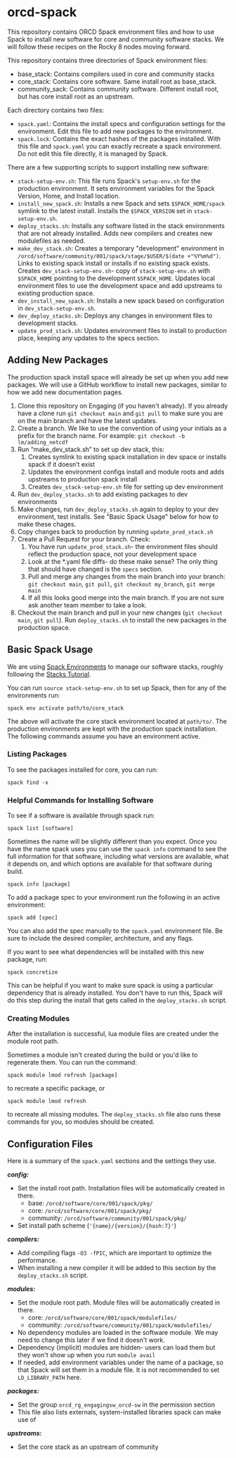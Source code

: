 
# orcd-spack
This repository contains ORCD Spack environment files and how to use Spack to install new software for core and community software stacks. We will follow these recipes on the Rocky 8 nodes moving forward.

This repository contains three directories of Spack environment files:
- base_stack: Contains compilers used in core and community stacks
- core_stack: Contains core software. Same install root as base_stack.
- community_sack: Contains community software. Different install root, but has core install root as an upstream.

Each directory contains two files:
- `spack.yaml`: Contains the install specs and configuration settings for the environment. Edit this file to add new packages to the environment.
- `spack.lock`: Contains the exact hashes of the packages installed. With this file and `spack.yaml` you can exactly recreate a spack environment. Do not edit this file directly, it is managed by Spack.

There are a few supporting scripts to support installing new software:
- `stack-setup-env.sh`: This file runs Spack's `setup-env.sh` for the production environment. It sets environment variables for the Spack Version, Home, and Install location.
- `install_new_spack.sh`: Installs a new Spack and sets `$SPACK_HOME/spack` symlink to the latest install. Installs the `$SPACK_VERSION` set in `stack-setup-env.sh`.
- `deploy_stacks.sh`: Installs any software listed in the stack environments that are not already installed. Adds new compilers and creates new modulefiles as needed.
- `make_dev_stack.sh`: Creates a temporary "development" environment in `/orcd/software/community/001/spack/stage/$USER/$(date +"%Y%m%d")`. Links to existing spack install or installs if no existing spack exists. Creates `dev_stack-setup-env.sh`- copy of `stack-setup-env.sh` with `$SPACK_HOME` pointing to the development `$SPACK_HOME`. Updates local environment files to use the development space and add upstreams to existing production space.
- `dev_install_new_spack.sh`: Installs a new spack based on configuration in `dev_stack-setup-env.sh`.
- `dev_deploy_stacks.sh`: Deploys any changes in environment files to development stacks.
- `update_prod_stack.sh`: Updates environment files to install to production place, keeping any updates to the specs section.

## Adding New Packages

The production spack install space will already be set up when you add new packages. We will use a GitHub workflow to install new packages, similar to how we add new documentation pages.

1. Clone this repository on Engaging (if you haven't already). If you already have a clone run `git checkout main` and `git pull` to make sure you are on the main branch and have the latest updates.
1. Create a branch. We like to use the convention of using your initials as a prefix for the branch name. For example: `git checkout -b lm/adding_netcdf`
2. Run “make_dev_stack.sh” to set up dev stack, this:
    1. Creates symlink to existing spack installation in dev space or installs spack if it doesn’t exist
    3. Updates the environment configs install and module roots and adds upstreams to production spack install
    4. Creates `dev_stack-setup-env.sh` file for setting up dev environment
3. Run `dev_deploy_stacks.sh` to add existing packages to dev environments
4. Make changes, run `dev_deploy_stacks.sh` again to deploy to your dev environment, test installs. See "Basic Spack Usage" below for how to make these chages.
5. Copy changes back to production by running `update_prod_stack.sh`
6. Create a Pull Request for your branch. Check:
    1. You have run `update_prod_stack.sh`- the environment files should reflect the production space, not your development space
    2. Look at the *.yaml file diffs- do these make sense? The only thing that should have changed is the `specs` section.
    3. Pull and merge any changes from the main branch into your branch: `git checkout main`, `git pull`, `git checkout my_branch`, `git merge main`
    4. If all this looks good merge into the main branch. If you are not sure ask another team member to take a look.
7. Checkout the main branch and pull in your new changes (`git checkout main`, `git pull`). Run `deploy_stacks.sh` to install the new packages in the production space.

## Basic Spack Usage

We are using [Spack Environments](https://spack.readthedocs.io/en/latest/environments.html) to manage our software stacks, roughly following the [Stacks Tutorial](https://spack-tutorial.readthedocs.io/en/latest/tutorial_stacks.html).

You can run `source stack-setup-env.sh` to set up Spack, then for any of the environments run:

```
spack env activate path/to/core_stack
```

The above will activate the core stack environment located at `path/to/`. The production environments are kept with the production spack installation. The following commands assume you have an environment active.

### Listing Packages

To see the packages installed for core, you can run:

```
spack find -x
```

### Helpful Commands for Installing Software

To see if a software is available through spack run:

```
spack list [software]
```

Sometimes the name will be slightly different than you expect. Once you have the name spack uses you can use the `spack info` command to see the full information for that software, including what versions are available, what it depends on, and which options are available for that software during build.

```
spack info [package]
```

To add a package spec to your environment run the following in an active environment:

```
spack add [spec]
```

You can also add the spec manually to the `spack.yaml` environment file. Be sure to include the desired compiler, architecture, and any flags.

If you want to see what dependencies will be installed with this new package, run:

```
spack concretize
```

This can be helpful if you want to make sure spack is using a particular dependency that is already installed. You don't have to run this, Spack will do this step during the install that gets called in the `deploy_stacks.sh` script.

### Creating Modules

After the installation is successful, lua module files are created under the module root path.

Sometimes a module isn't created during the build or you'd like to regenerate them. You can run the command:

```
spack module lmod refresh [package]
```

to recreate a specific package, or

```
spack module lmod refresh
```

to recreate all missing modules. The `deploy_stacks.sh` file also runs these commands for you, so modules should be created.

## Configuration Files

Here is a summary of the `spack.yaml` sections and the settings they use.

***config:***
* Set the install root path. Installation files will be automatically created in there.
  - base: `/orcd/software/core/001/spack/pkg/`
  - core: `/orcd/software/core/001/spack/pkg/`
  - community: `/orcd/software/community/001/spack/pkg/` 
* Set install path scheme (`'{name}/{version}/{hash:7}'`)

***compilers:***
* Add compiling flags `-O3 -fPIC`, which are important to optimize the performance.
* When installing a new compiler it will be added to this section by the `deploy_stacks.sh` script.

***modules:***
* Set the module root path. Module files will be automatically created in there.
  - core: `/orcd/software/core/001/spack/modulefiles/`
  - community: `/orcd/software/community/001/spack/modulefiles/`
* No dependency modules are loaded in the software module. We may need to change this later if we find it doesn't work.
* Dependency (implicit) modules are hidden- users can load them but they won't show up when you run `module avail`
* If needed, add environment variables under the name of a package, so that Spack will set them in a module file. It is not recommended to set `LD_LIBRARY_PATH` here.

***packages:***
* Set the group `orcd_rg_engagingsw_orcd-sw` in the permission section
* This file also lists externals, system-installed libraries spack can make use of

***upstreams:***
* Set the core stack as an upstream of community
